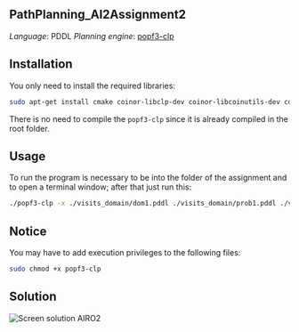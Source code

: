 ## PathPlanning_AI2Assignment2

*Language*: PDDL
*Planning engine*: [popf3-clp](https://github.com/popftif/popf-tif)

## Installation

You only need to install the required libraries:
```sh
sudo apt-get install cmake coinor-libclp-dev coinor-libcoinutils-dev coinor-libosi-dev coinor-libcbc-dev coinor-libcgl-dev doxygen bison flex
```

There is no need to compile the `popf3-clp` since it is already compiled in the root folder.

## Usage

To run the program is necessary to be into the folder of the assignment and to open a terminal window; after that just run this:
```sh
./popf3-clp -x ./visits_domain/dom1.pddl ./visits_domain/prob1.pddl ./visits_module/build/libVisits.so ./visits_domain/region
```

## Notice

You may have to add execution privileges to the following files:
```sh
sudo chmod +x popf3-clp
```

## Solution

![Screen solution AIRO2](https://github.com/ClousTom/PathPlanning_AI2Assignment2/assets/117213899/9ef86868-28de-48a7-a505-9a11ae6230b6)
